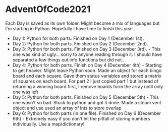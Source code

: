# AdventOfCode2021

Each Day is saved as its own folder. Might become a mix of languages but I'm starting in Python. Hopefully I have time to finish this year...

- Day 1: Python for both parts. Finished on Day 1 (December 1st).
- Day 2: Python for both parts. Finished on Day 2 (December 2nd).
- Day 3: Python for both parts. Finished on Day 3 (December 3rd). - This one was kind of ugly... sorry to anyone reading through it. I should have separated a few things out info functions but did not...
- Day 4: Python for both parts. Finish on Day 4 (December 4th) - Starting to get heavier. Might leave Python soon. Made an object for each bingo board and each square. Gave them status variables and stored a matrix of squares on each board. For part 2 I just copied part 1 but instead of returning a winning board first, I remove boards form the array until only one was left
- Day 5: Python for both parts. Finished on Day 5 (December 5th) - This one wasn't so bad. Stuck to python and got it done. Made a steam vent object and use used an array of ints to store overlap
- Day 6: Python for both parts (in one file). Finished on Day 6 (December 6th) - Extremely easy if you don't hit the pitfall of storing numbers individually. Use a map/dictionary!